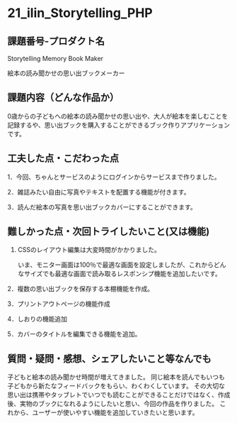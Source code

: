 # 21_ilin_Storytelling_PHP
## 課題番号-プロダクト名

Storytelling Memory Book Maker

絵本の読み聞かせの思い出ブックメーカー

## 課題内容（どんな作品か）

0歳からの子どもへの絵本の読み聞かせの思い出や、大人が絵本を楽しむことを記録するや、思い出ブックを購入することができるブック作りアプリケーションです。


## 工夫した点・こだわった点

1．今回、ちゃんとサービスのようにログインからサービスまで作りました。

2．雑誌みたい自由に写真やテキストを配置する機能が付きます。

3．読んだ絵本の写真を思い出ブックカバーにすることができます。


## 難しかった点・次回トライしたいこと(又は機能)

1. CSSのレイアウト編集は大変時間がかかりました。
   
   いま、モニター画面は100％で最適な画面を設定しましたが、これからどんなサイズでも最適な画面で読み取るレスポンシプ機能を追加したいです。
   
2．複数の思い出ブックを保存する本棚機能を作成。

3．プリントアウトページの機能作成

4．しおりの機能追加

5．カバーのタイトルを編集できる機能を追加。


## 質問・疑問・感想、シェアしたいこと等なんでも
子どもと絵本の読み聞かせ時間が増えてきました。
同じ絵本を読んでもいつも子どもから新たなフィードバックをもらい、わくわくしています。
その大切な思い出は携帯やタッブレトでいつでも読むことができることだけではなく、作成後、実物のブックになれるようにしたいと思い、今回の作品を作りました。
これから、ユーザーが使いやすい機能を追加していきたいと思います。
